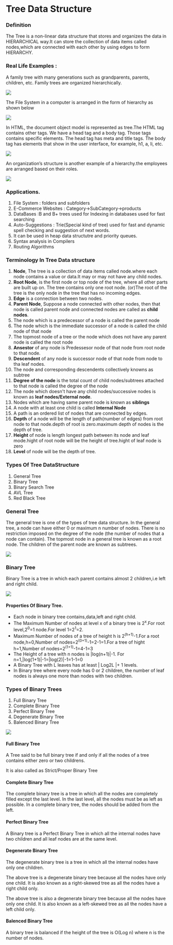 <h1>Tree Data Structure</h1>
<h3>Definition</h3>
<p>The Tree is a non-linear data structure that stores and organizes the data in HIERARCHICAL way.It can store the collection of data items called nodes,which are connected with each other by using edges to form HIERARCHY.</p>
<h3>Real Life Examples :</h3>
<p>A family tree with many generations such as grandparents, parents, children, etc. Family trees are organized hierarchically.</p>
<img src="https://miro.medium.com/max/1400/1*9xW9uddLqt7gujPYBpRp8g.png">
<p>The File System in a computer is arranged in the form of hierarchy as shown below</p>
<img src="https://andysbrainbook.readthedocs.io/en/stable/_images/UnixTree.png">
<p>In HTML, the document object model is represented as tree.The HTML tag contains other tags. We have a head tag and a body tag. Those tags contains specific elements. The head tag has meta and title tags. The body tag has elements that show in the user interface, for example, h1, a, li, etc.</p>
<img src="https://miro.medium.com/max/1118/1*P7lguZAgq5blMOqJyPHopQ.png">
<p>An organization’s structure is another example of a hierarchy.the employees are arranged based on their roles.</p>
<img src="https://cdn-media-1.freecodecamp.org/images/1*GsBCmW5E1GuJ3MpH3Zz0Ew.jpeg">
<h3>Applications.</h3>
<ol>
	<li>File System : folders and subfolders</li>
	<li>E-Commerce Websites : Category->SubCategory->products</li>
	<li>DataBases :B and B+ trees used for Indexing in databases used for fast searching</li>
	<li>Auto-Suggestions : Trie(Special kind of tree) used for fast and dynamic spell checking and suggestion of next words.</li>
	<li>It can be used in heap data structutre and priority queues.</li>
	<li>Syntax analysis in Compilers</li>
	<li>Routing Algorithms</li>
</ol>
<h3>Terminology In Tree Data structure</h3>
<ol>
	<li><b>Node</b>, The tree is a collection of data items called node.where each node contains a value or data.It may or may not have any child nodes.</li>
	<li><b>Root Node</b>, is the first node or top node of the tree, where all other parts are built up on. The tree contains only one root node. (or)The root of the tree is the only node in the tree that has no incoming edges.</li>
	<li><b>Edge</b> is a connection between two nodes.</li>
	<li><b>Parent Node</b>, Suppose a node connected with other nodes, then that node is called parent node and connected nodes are called as <b>child nodes</b>.</li>
	<li>The node which is a predecessor of a node is called the parent node</li>
	<li>The node which is the immediate successor of a node is called the child node of that node</li>
	<li>The topmost node of a tree or the node which does not have any parent node is called the root node</li>
	<li><b>Ansestor</b> of any node is Predessesor node of that node from root node to that node.</li>
	<li><b>Descendent</b> of any node is successor node of that node from node to tha leaf nodes.</li>
	<li>The node and corresponding descendents collectively knowns as subtree</li>
	<li><b>Degree of the node</b> is the total count of child nodes/subtrees attached to that node is called the degree of the node</li>
	<li>The node which doesn't have any child nodes/successive nodes is known as <b>leaf nodes/External node</b>.</li>
	<li>Nodes which are having same parent node is known as <b>siblings</b></li>
	<li>A node with at least one child is called <b>Internal Node</b></li>
	<li>A path is an ordered list of nodes that are connected by edges.</li>
	<li><b>Depth</b> of a node will be the length of path(number of edges) from root node to that node.depth of root is zero.maximum depth of nodes is the depth of tree.</li>
	<li><b>Height</b> of node is length longest path between its node and leaf mode.hight of root node will be the height of tree.hight of leaf node is zero</li>
	<li><b>Level</b> of node will be the depth of tree.</li>
</ol>
<h3>Types Of Tree DataStructure</h3>
<ol>
	<li>General Tree</li>
	<li>Binary Tree</li>
	<li>Binary Search Tree</li>
	<li>AVL Tree</li>
	<li>Red Black Tree</li>
</ol>
<h3>General Tree</h3>
<p>The general tree is one of the types of tree data structure. In the general tree, a node can have either 0 or maximum n number of nodes. There is no restriction imposed on the degree of the node (the number of nodes that a node can contain). The topmost node in a general tree is known as a root node. The children of the parent node are known as subtrees.</p>
<img src="https://encrypted-tbn0.gstatic.com/images?q=tbn:ANd9GcTsmGJw2gxctsfkR5Djfa3iwwaFu0aQ-u9UVA&s">
<h3>Binary Tree</h3>
<p>Binary Tree is a tree in which each parent contains almost 2 children,i.e left and right child.</p>
<img src="https://cdn-media-1.freecodecamp.org/images/1*ofbwuz4inpf2OlB-l9gtHw.jpeg">
<h4>Properties Of Binary Tree.</h4>
<ul>
	<li>Each node in binary tree contains,data,left and right child.</li>
	<li>The Maximum Number of nodes at level x of a binary tree is 2<sup>x</sup>.For root level,2<sup>0</sup>=1 node.For level 1=2<sup>1</sup>=2.</li>
	<li>Maximum Number of nodes of a tree of height h is 2<sup>(h+1)</sup>-1.For a root node,h=0,Number of nodes=2<sup>(0+1)</sup>-1=2-1=1.For a tree of hight h=1,Number of nodes=2<sup>(1+1)</sup>-1=4-1=3</li>
	<li>The Height of a tree with n nodes is |log(n+1)|-1. For n=1,|log(1+1)|-1=|log(2)|-1=1-1=0</li>
	<li>A Binary Tree with L leaves has at least | Log2L |+ 1   levels. </li>
	<li>In Binary tree where every node has 0 or 2 children, the number of leaf nodes is always one more than nodes with two children.</li>
</ul>
<h3>Types of Binary Trees</h3>
<ol>
	<li>Full Binary Tree</li>
	<li>Complete Binary Tree</li>
	<li>Perfect Binary Tree</li>
	<li>Degenerate Binary Tree</li>
	<li>Balenced Binary Tree</li>
</ol>
<img src="https://www.theknowledgeacademy.com/_files/images/Types_of_Binary_Trees.png">
<h4>Full Binary Tree</h4>
<p>A Tree said to be full binary tree if and only if all the nodes of a tree contains either zero or two childrens.</p>
<p>It is also called as Strict/Proper Binary Tree</p>
<h4>Complete Binary Tree</h4>
<p>The complete binary tree is a tree in which all the nodes are completely filled except the last level. In the last level, all the nodes must be as left as possible. In a complete binary tree, the nodes should be added from the left.</p>
<h4>Perfect Binary Tree</h4>
<p>A Binary tree is a Perfect Binary Tree in which all the internal nodes have two children and all leaf nodes are at the same level.</p>
<h4>Degenerate Binary Tree</h4>
<p>The degenerate binary tree is a tree in which all the internal nodes have only one children.</p>
<p>The above tree is a degenerate binary tree because all the nodes have only one child. It is also known as a right-skewed tree as all the nodes have a right child only.</p>
<p>The above tree is also a degenerate binary tree because all the nodes have only one child. It is also known as a left-skewed tree as all the nodes have a left child only.</p>
<h4>Balenced Binary Tree</h4>
<p>A binary tree is balanced if the height of the tree is O(Log n) where n is the number of nodes.</p>